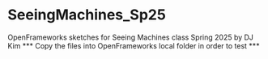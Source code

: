 # SeeingMachines_Sp25
OpenFrameworks sketches for Seeing Machines class Spring 2025 by DJ Kim
*** Copy the files into OpenFrameworks local folder in order to test ***
